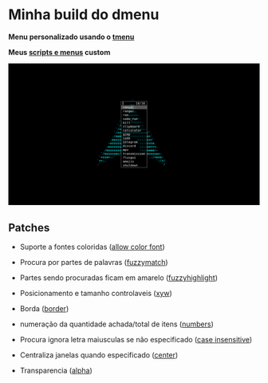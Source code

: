 # Minha build do dmenu

**Menu personalizado usando o [tmenu](https://github.com/Calebe94/tinytools/tree/master/tmenu)**

**Meus [scripts e menus](https://github.com/LucasTavaresA/dotfiles/tree/main/extras) custom**

![screenshot](./screenshot.png)

## Patches

- Suporte a fontes coloridas ([allow color font](https://tools.suckless.org/dmenu/patches/allow-color-font/))

- Procura por partes de palavras ([fuzzymatch](https://tools.suckless.org/dmenu/patches/fuzzymatch/))

- Partes sendo procuradas ficam em amarelo ([fuzzyhighlight](https://tools.suckless.org/dmenu/patches/fuzzyhighlight/))

- Posicionamento e tamanho controlaveis ([xyw](https://tools.suckless.org/dmenu/patches/xyw/))

- Borda ([border](https://tools.suckless.org/dmenu/patches/border/))

- numeração da quantidade achada/total de itens ([numbers](https://tools.suckless.org/dmenu/patches/numbers/))

- Procura ignora letra maiusculas se não especificado ([case insensitive](https://tools.suckless.org/dmenu/patches/case-insensitive/))

- Centraliza janelas quando especificado ([center](https://tools.suckless.org/dmenu/patches/center/))

- Transparencia ([alpha](https://tools.suckless.org/dmenu/patches/alpha/))
